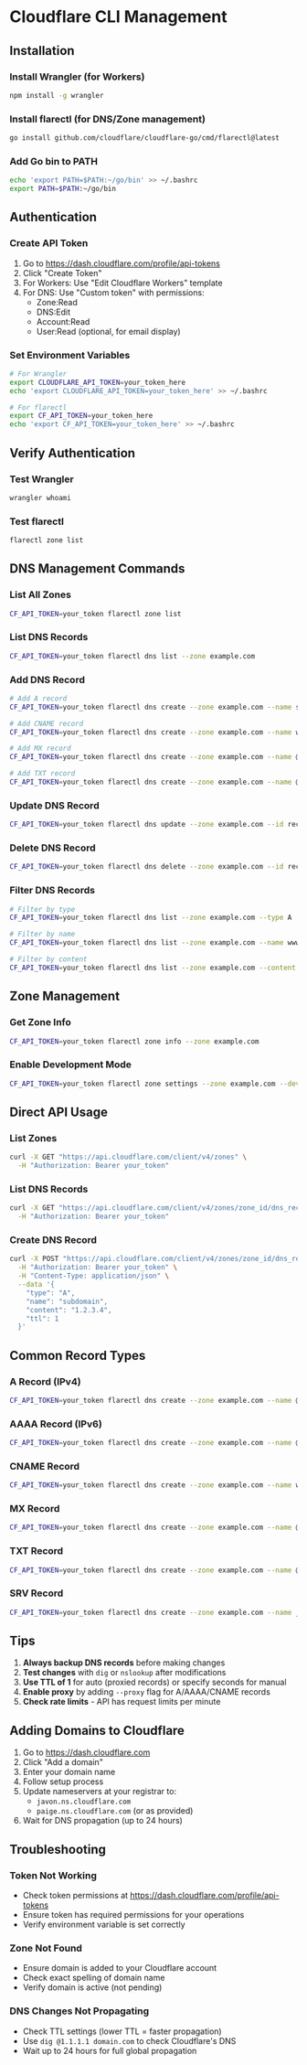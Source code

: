 # Cloudflare CLI Management

## Installation

### Install Wrangler (for Workers)
```bash
npm install -g wrangler
```

### Install flarectl (for DNS/Zone management)
```bash
go install github.com/cloudflare/cloudflare-go/cmd/flarectl@latest
```

### Add Go bin to PATH
```bash
echo 'export PATH=$PATH:~/go/bin' >> ~/.bashrc
export PATH=$PATH:~/go/bin
```

## Authentication

### Create API Token
1. Go to https://dash.cloudflare.com/profile/api-tokens
2. Click "Create Token"
3. For Workers: Use "Edit Cloudflare Workers" template
4. For DNS: Use "Custom token" with permissions:
   - Zone:Read
   - DNS:Edit
   - Account:Read
   - User:Read (optional, for email display)

### Set Environment Variables
```bash
# For Wrangler
export CLOUDFLARE_API_TOKEN=your_token_here
echo 'export CLOUDFLARE_API_TOKEN=your_token_here' >> ~/.bashrc

# For flarectl
export CF_API_TOKEN=your_token_here
echo 'export CF_API_TOKEN=your_token_here' >> ~/.bashrc
```

## Verify Authentication

### Test Wrangler
```bash
wrangler whoami
```

### Test flarectl
```bash
flarectl zone list
```

## DNS Management Commands

### List All Zones
```bash
CF_API_TOKEN=your_token flarectl zone list
```

### List DNS Records
```bash
CF_API_TOKEN=your_token flarectl dns list --zone example.com
```

### Add DNS Record
```bash
# Add A record
CF_API_TOKEN=your_token flarectl dns create --zone example.com --name subdomain --type A --content 1.2.3.4

# Add CNAME record
CF_API_TOKEN=your_token flarectl dns create --zone example.com --name www --type CNAME --content example.com

# Add MX record
CF_API_TOKEN=your_token flarectl dns create --zone example.com --name @ --type MX --content "10 mail.example.com"

# Add TXT record
CF_API_TOKEN=your_token flarectl dns create --zone example.com --name @ --type TXT --content "v=spf1 mx ~all"
```

### Update DNS Record
```bash
CF_API_TOKEN=your_token flarectl dns update --zone example.com --id record_id --content new_ip_address
```

### Delete DNS Record
```bash
CF_API_TOKEN=your_token flarectl dns delete --zone example.com --id record_id
```

### Filter DNS Records
```bash
# Filter by type
CF_API_TOKEN=your_token flarectl dns list --zone example.com --type A

# Filter by name
CF_API_TOKEN=your_token flarectl dns list --zone example.com --name www

# Filter by content
CF_API_TOKEN=your_token flarectl dns list --zone example.com --content 1.2.3.4
```

## Zone Management

### Get Zone Info
```bash
CF_API_TOKEN=your_token flarectl zone info --zone example.com
```

### Enable Development Mode
```bash
CF_API_TOKEN=your_token flarectl zone settings --zone example.com --development-mode on
```

## Direct API Usage

### List Zones
```bash
curl -X GET "https://api.cloudflare.com/client/v4/zones" \
  -H "Authorization: Bearer your_token"
```

### List DNS Records
```bash
curl -X GET "https://api.cloudflare.com/client/v4/zones/zone_id/dns_records" \
  -H "Authorization: Bearer your_token"
```

### Create DNS Record
```bash
curl -X POST "https://api.cloudflare.com/client/v4/zones/zone_id/dns_records" \
  -H "Authorization: Bearer your_token" \
  -H "Content-Type: application/json" \
  --data '{
    "type": "A",
    "name": "subdomain",
    "content": "1.2.3.4",
    "ttl": 1
  }'
```

## Common Record Types

### A Record (IPv4)
```bash
CF_API_TOKEN=your_token flarectl dns create --zone example.com --name @ --type A --content 1.2.3.4
```

### AAAA Record (IPv6)
```bash
CF_API_TOKEN=your_token flarectl dns create --zone example.com --name @ --type AAAA --content 2001:db8::1
```

### CNAME Record
```bash
CF_API_TOKEN=your_token flarectl dns create --zone example.com --name www --type CNAME --content example.com
```

### MX Record
```bash
CF_API_TOKEN=your_token flarectl dns create --zone example.com --name @ --type MX --content "10 mail.example.com"
```

### TXT Record
```bash
CF_API_TOKEN=your_token flarectl dns create --zone example.com --name @ --type TXT --content "v=spf1 mx ~all"
```

### SRV Record
```bash
CF_API_TOKEN=your_token flarectl dns create --zone example.com --name _service._tcp --type SRV --content "10 5 80 target.example.com"
```

## Tips

1. **Always backup DNS records** before making changes
2. **Test changes** with `dig` or `nslookup` after modifications
3. **Use TTL of 1** for auto (proxied records) or specify seconds for manual
4. **Enable proxy** by adding `--proxy` flag for A/AAAA/CNAME records
5. **Check rate limits** - API has request limits per minute

## Adding Domains to Cloudflare

1. Go to https://dash.cloudflare.com
2. Click "Add a domain"
3. Enter your domain name
4. Follow setup process
5. Update nameservers at your registrar to:
   - `javon.ns.cloudflare.com`
   - `paige.ns.cloudflare.com` (or as provided)
6. Wait for DNS propagation (up to 24 hours)

## Troubleshooting

### Token Not Working
- Check token permissions at https://dash.cloudflare.com/profile/api-tokens
- Ensure token has required permissions for your operations
- Verify environment variable is set correctly

### Zone Not Found
- Ensure domain is added to your Cloudflare account
- Check exact spelling of domain name
- Verify domain is active (not pending)

### DNS Changes Not Propagating
- Check TTL settings (lower TTL = faster propagation)
- Use `dig @1.1.1.1 domain.com` to check Cloudflare's DNS
- Wait up to 24 hours for full global propagation
